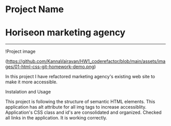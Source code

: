 # Project Name
# Horiseon marketing agency

---
!Project image 

(https://github.com/KannaVairavan/HW1_coderefactor/blob/main/assets/images/01-html-css-git-homework-demo.png)

In this project I have refactored marketing agency's existing web site to make it more accessible.

Instalation and Usage




This project is following the structure of semantic HTML elements.
This application has alt attribute for all img tags to increase accessiblity.
Application's CSS class and id's are consolidated and organized.
Checked all links in the application.  It is working correctly. 
  